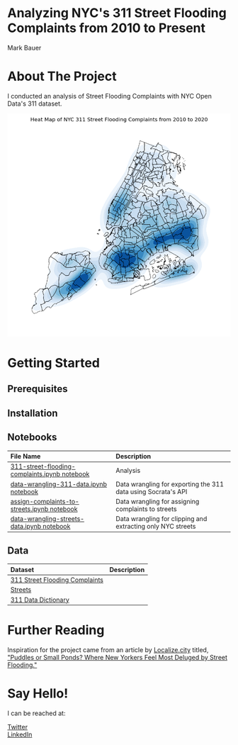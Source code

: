 # Analyzing NYC's 311 Street Flooding Complaints from 2010 to Present  
Mark Bauer  

# About The Project
I conducted an analysis of Street Flooding Complaints with NYC Open Data's 311 dataset. 

![cover photo](figures/cover-photo.png)

# Getting Started

## Prerequisites

## Installation


## Notebooks

| File Name | Description |
| :-------- | :---------- |
| [311-street-flooding-complaints.ipynb notebook](analysis-nyc-311-street-flooding.ipynb) | Analysis |
| [data-wrangling-311-data.ipynb notebook](/data-wrangling/data-wrangling-311-data.ipynb) | Data wrangling for exporting the 311 data using Socrata's API |
| [assign-complaints-to-streets.ipynb notebook](analysis-assign-complaints-to-streets.ipynb) | Data wrangling for assigning complaints to streets |
| [data-wrangling-streets-data.ipynb notebook](/data-wrangling/data-wrangling-streets-data.ipynb) | Data wrangling for clipping and extracting only NYC streets |

## Data 

| Dataset | Description |
| :-------- | :---------- |
| [311 Street Flooding Complaints](https://github.com/mebauer/nyc-311-street-flooding/blob/main/data/311-flooding-data.csv) | |
| [Streets](https://github.com/mebauer/nyc-311-street-flooding/blob/main/data/streets_clipped.json) | |
| [311 Data Dictionary](https://github.com/mebauer/nyc-311-street-flooding/blob/main/data/311_SR_Data_Dictionary_2018.xlsx) | |

# Further Reading

Inspiration for the project came from an article by [Localize.city](https://www.localize.city/) titled, ["Puddles or Small Ponds? Where New Yorkers Feel Most Deluged by Street Flooding."](https://www.localize.city/blog/puddles-or-small-ponds-where-new-yorkers-feel-most-deluged-by-street-flooding/) 

# Say Hello!   

I can be reached at:  

[Twitter](https://twitter.com/markbauerwater)  
[LinkedIn](https://www.linkedin.com/in/markebauer/)